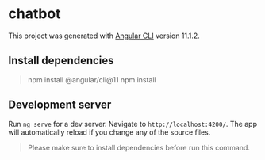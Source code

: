 # chatbot
 
This project was generated with [Angular CLI](https://github.com/angular/angular-cli) version 11.1.2.

## Install dependencies
> npm install @angular/cli@11
> npm install

## Development server

Run `ng serve` for a dev server. Navigate to `http://localhost:4200/`. The app will automatically reload if you change any of the source files.
> Please make sure to install dependencies before run this command.

